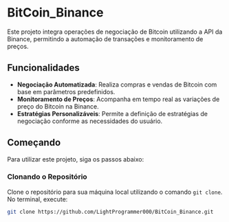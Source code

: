 # BitCoin_Binance

Este projeto integra operações de negociação de Bitcoin utilizando a API da Binance, permitindo a automação de transações e monitoramento de preços.

## Funcionalidades

- **Negociação Automatizada**: Realiza compras e vendas de Bitcoin com base em parâmetros predefinidos.
- **Monitoramento de Preços**: Acompanha em tempo real as variações de preço do Bitcoin na Binance.
- **Estratégias Personalizáveis**: Permite a definição de estratégias de negociação conforme as necessidades do usuário.

## Começando

Para utilizar este projeto, siga os passos abaixo:

### Clonando o Repositório

Clone o repositório para sua máquina local utilizando o comando `git clone`. No terminal, execute:

```bash
git clone https://github.com/LightProgrammer000/BitCoin_Binance.git
